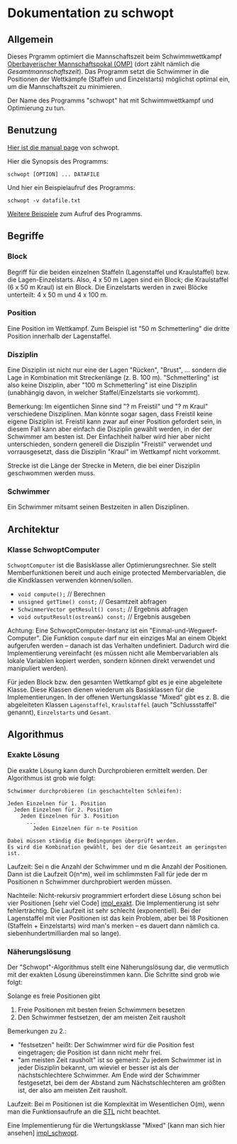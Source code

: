 Dokumentation zu schwopt
========================

Allgemein
---------

Dieses Prgramm optimiert die Mannschaftszeit beim Schwimmwettkampf [Oberbayerischer Mannschaftspokal (OMP)](http://www.bsv-oberbayern.de/omp/start.html) (dort zählt nämlich die _Gesamtmannschaftszeit_).  Das Programm setzt die Schwimmer in die Positionen der Wettkämpfe (Staffeln und Einzelstarts) möglichst optimal ein, um die Mannschaftszeit zu minimieren.

Der Name des Programms "schwopt" hat mit Schwimmwettkampf und Optimierung zu tun.

Benutzung
---------

[Hier ist die manual page](https://github.com/jakob190590/schwopt/tree/master/man/manual-page.markdown) von schwopt.

Hier die Synopsis des Programms:

    schwopt [OPTION] ... DATAFILE

Und hier ein Beispielaufruf des Programms:

    schwopt -v datafile.txt

[Weitere Beispiele](https://github.com/jakob190590/schwopt/tree/master/samples) zum Aufruf des Programms.

Begriffe
--------

### Block

Begriff für die beiden einzelnen Staffeln (Lagenstaffel und Kraulstaffel) bzw. die Lagen-Einzelstarts.
Also, 4 x 50 m Lagen sind ein Block; die Kraulstaffel (6 x 50 m Kraul) ist ein Block.  Die Einzelstarts werden in zwei Blöcke unterteilt: 4 x 50 m und 4 x 100 m.

### Position

Eine Position im Wettkampf.  Zum Beispiel ist "50 m Schmetterling" die dritte Position innerhalb der Lagenstaffel.

### Disziplin

Eine Disziplin ist nicht nur eine der Lagen "Rücken", "Brust", ... sondern die Lage in Kombination mit Streckenlänge (z. B. 100 m).  "Schmetterling" ist also keine Disziplin, aber "100 m Schmetterling" ist eine Disziplin (unabhängig davon, in welcher Staffel/Einzelstarts sie vorkommt).

Bemerkung: Im eigentlichen Sinne sind "? m Freistil" und "? m Kraul" verschiedene Disziplinen.  Man könnte sogar sagen, dass Freistil keine eigene Disziplin ist.  Freistil kann zwar auf einer Position gefordert sein, in diesem Fall kann aber einfach die Disziplin gewählt werden, in der der Schwimmer am besten ist.  Der Einfachheit halber wird hier aber nicht unterschieden, sondern generell die Disziplin "Freistil" verwendet und vorrausgesetzt, dass die Disziplin "Kraul" im Wettkampf nicht vorkommt.

Strecke ist die Länge der Strecke in Metern, die bei einer Disziplin geschwommen werden muss.

### Schwimmer

Ein Schwimmer mitsamt seinen Bestzeiten in allen Disziplinen.

Architektur
-----------

### Klasse SchwoptComputer

`SchwoptComputer` ist die Basisklasse aller Optimierungsrechner.  Sie stellt Memberfunktionen bereit und auch einige protected Membervariablen, die die Kindklassen verwenden können/sollen.

 - `void compute();` // Berechnen
 - `unsigned getTime() const;` // Gesamtzeit abfragen
 - `SchwimmerVector getResult() const;` // Ergebnis abfragen
 - `void outputResult(ostream&) const;` // Ergebnis ausgeben

Achtung: Eine SchwoptComputer-Instanz ist ein "Einmal-und-Wegwerf-Computer".  Die Funktion `compute` darf nur ein einziges Mal an einem Objekt aufgerufen werden &ndash; danach ist das Verhalten undefiniert.  Dadurch wird die Implementierung vereinfacht (es müssen nicht alle Membervariablen als lokale Variablen kopiert werden, sondern können direkt verwendet und manipuliert werden).

Für jeden Block bzw. den gesamten Wettkampf gibt es je eine abgeleitete Klasse.  Diese Klassen dienen wiederum als Basisklassen für die Implementierungen.  In der offenen Wertungsklasse "Mixed" gibt es z. B. die abgeleiteten Klassen `Lagenstaffel`, `Kraulstaffel` (auch "Schlussstaffel" genannt), `Einzelstarts` und `Gesamt`.

Algorithmus
-----------

### Exakte Lösung

Die exakte Lösung kann durch Durchprobieren ermittelt werden.  Der Algorithmus ist grob wie folgt:

    Schwimmer durchprobieren (in geschachtelten Schleifen):
    
    Jeden Einzelnen für 1. Position
      Jeden Einzelnen für 2. Position
        Jeden Einzelnen für 3. Position
          ...
            Jeden Einzelnen für n-te Position
    
    Dabei müssen ständig die Bedingungen überprüft werden.
    Es wird die Kombination gewählt, bei der die Gesamtzeit am geringsten ist.

Laufzeit: Sei n die Anzahl der Schwimmer und m die Anzahl der Positionen.  Dann ist die Laufzeit O(n^m), weil im schlimmsten Fall für jede der m Positionen n Schwimmer durchprobiert werden müssen.

Nachteile: Nicht-rekursiv programmiert erfordert diese Lösung schon bei vier Positionen [sehr viel Code] [impl_exakt].  Die Implementierung ist sehr fehlerträchtig.  Die Laufzeit ist sehr schlecht (exponentiell).  Bei der Lagenstaffel mit vier Positionen ist das kein Problem, aber bei 18 Positionen (Staffeln + Einzelstarts) wird man's merken &ndash; es dauert dann nämlich ca. siebenhundertmilliarden mal so lange).

### Näherungslösung

Der "Schwopt"-Algorithmus stellt eine Näherungslösung dar, die vermutlich mit der exakten Lösung übereinstimmen kann.  Die Schritte sind grob wie folgt:

Solange es freie Positionen gibt

 1. Freie Positionen mit besten freien Schwimmern besetzen
 2. Den Schwimmer festsetzen, der am meisten Zeit rausholt

Bemerkungen zu 2.:

 - "festsetzen" heißt: Der Schwimmer wird für die Position fest eingetragen; die Position ist dann nicht mehr frei.
 - "am meisten Zeit rausholt" ist so gemeint: Zu jedem Schwimmer ist in jeder Disziplin bekannt, um wieviel er besser ist als der nächstschlechtere Schwimmer.  Am Ende wird der Schwimmer festgesetzt, bei dem der Abstand zum Nächstschlechteren am größten ist, der also am meisten Zeit rausholt.

Laufzeit: Bei m Positionen ist die Komplexität im Wesentlichen O(m), wenn man die Funktionsaufrufe an die [STL](http://www.cplusplus.com/reference/stl/ "C++ Standard Template Libary") nicht beachtet.

Eine Implementierung für die Wertungsklasse "Mixed" [kann man sich hier ansehen] [impl_schwopt].

[impl_exakt]: https://github.com/jakob190590/schwopt/blob/v1_0_1/src/compute/mixed/LagenstaffelExaktComputer.cpp#L34 "compute/mixed/LagenstaffelExaktComputer.cpp"
[impl_schwopt]: https://github.com/jakob190590/schwopt/blob/v1_0_1/src/compute/mixed/GesamtComputer.cpp#L141 "compute/mixed/GesamtComputer.cpp"
